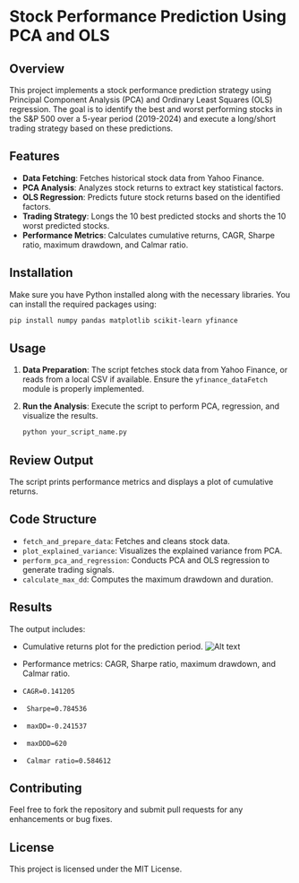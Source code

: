 # Stock Performance Prediction Using PCA and OLS

## Overview

This project implements a stock performance prediction strategy using Principal Component Analysis (PCA) and Ordinary Least Squares (OLS) regression. The goal is to identify the best and worst performing stocks in the S&P 500 over a 5-year period (2019-2024) and execute a long/short trading strategy based on these predictions.

## Features

- **Data Fetching**: Fetches historical stock data from Yahoo Finance.
- **PCA Analysis**: Analyzes stock returns to extract key statistical factors.
- **OLS Regression**: Predicts future stock returns based on the identified factors.
- **Trading Strategy**: Longs the 10 best predicted stocks and shorts the 10 worst predicted stocks.
- **Performance Metrics**: Calculates cumulative returns, CAGR, Sharpe ratio, maximum drawdown, and Calmar ratio.

## Installation

Make sure you have Python installed along with the necessary libraries. You can install the required packages using:

```bash
pip install numpy pandas matplotlib scikit-learn yfinance 
```

## Usage

1. **Data Preparation**: The script fetches stock data from Yahoo Finance, or reads from a local CSV if available. Ensure the `yfinance_dataFetch` module is properly implemented.

2. **Run the Analysis**: Execute the script to perform PCA, regression, and visualize the results.

   ```bash
   python your_script_name.py

## Review Output

The script prints performance metrics and displays a plot of cumulative returns.

## Code Structure

- `fetch_and_prepare_data`: Fetches and cleans stock data.
- `plot_explained_variance`: Visualizes the explained variance from PCA.
- `perform_pca_and_regression`: Conducts PCA and OLS regression to generate trading signals.
- `calculate_max_dd`: Computes the maximum drawdown and duration.

## Results

The output includes:

- Cumulative returns plot for the prediction period.
![Alt text](2020_2024_10BestPCA.png)

  
- Performance metrics: CAGR, Sharpe ratio, maximum drawdown, and Calmar ratio.
- `CAGR=0.141205`
- ` Sharpe=0.784536`
- ` maxDD=-0.241537`
- ` maxDDD=620`
- ` Calmar ratio=0.584612`
 

## Contributing

Feel free to fork the repository and submit pull requests for any enhancements or bug fixes.

## License

This project is licensed under the MIT License.
